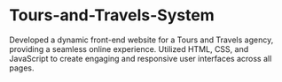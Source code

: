 # Tours-and-Travels-System
Developed a dynamic front-end website for a Tours and Travels agency, providing a seamless online experience.  Utilized HTML, CSS, and JavaScript to create engaging and responsive user interfaces across all pages.
